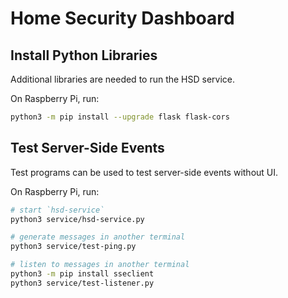 # Home Security Dashboard

## Install Python Libraries

Additional libraries are needed to run the HSD service.

On Raspberry Pi, run:

```bash
python3 -m pip install --upgrade flask flask-cors
```

## Test Server-Side Events

Test programs can be used to test server-side events without UI.

On Raspberry Pi, run:

```bash
# start `hsd-service`
python3 service/hsd-service.py

# generate messages in another terminal
python3 service/test-ping.py

# listen to messages in another terminal
python3 -m pip install sseclient
python3 service/test-listener.py
```
